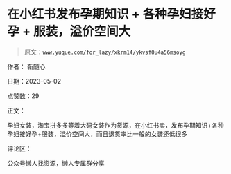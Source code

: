 # 在小红书发布孕期知识 + 各种孕妇接好孕 + 服装，溢价空间大

> 原文：[`www.yuque.com/for_lazy/xkrm14/ykvsf0u4a56msoyg`](https://www.yuque.com/for_lazy/xkrm14/ykvsf0u4a56msoyg)



作者： 靳随心



日期：2023-05-02



点赞数：29

<ne-hole id="u8b9baf8d" data-lake-id="u8b9baf8d">

正文：



孕妇女装，淘宝拼多多等着大码女装作为货源，在小红书卖，发布孕期知识+各种孕妇接好孕+服装，溢价空间大，而且退货率比一般的女装还低很多

<ne-hole id="ua3ef31e9" data-lake-id="ua3ef31e9">

评论区：

<ne-hole id="u343e59e0" data-lake-id="u343e59e0">

公众号懒人找资源，懒人专属群分享

</ne-hole></ne-hole></ne-hole>